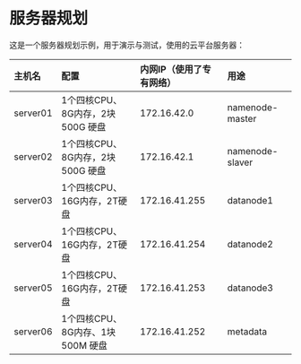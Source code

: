 服务器规划
================================================================================
这是一个服务器规划示例，用于演示与测试，使用的云平台服务器：

| 主机名 | 配置 | 内网IP（使用了专有网络）| 用途 |
| :---| :----| :-------------------| :---|
| server01 | 1个四核CPU、8G内存，2块500G 硬盘 | 172.16.42.0   | namenode-master |
| server02 | 1个四核CPU、8G内存，2块500G 硬盘 | 172.16.42.1   | namenode-slaver |
| server03 | 1个四核CPU、16G内存，2T硬盘      | 172.16.41.255 | datanode1 |
| server04 | 1个四核CPU、16G内存，2T硬盘      | 172.16.41.254 | datanode2 |
| server05 | 1个四核CPU、16G内存，2T硬盘      | 172.16.41.253 | datanode3 |
| server06 | 1个四核CPU、8G内存、1块500M 硬盘 | 172.16.41.252 | metadata |
